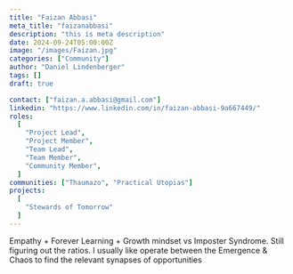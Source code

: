 ```yaml
---
title: "Faizan Abbasi"
meta_title: "faizanabbasi"
description: "this is meta description"
date: 2024-09-24T05:00:00Z
image: "/images/Faizan.jpg"
categories: ["Community"]
author: "Daniel Lindenberger"
tags: []
draft: true

contact: ["faizan.a.abbasi@gmail.com"]
linkedin: "https://www.linkedin.com/in/faizan-abbasi-9a667449/"
roles:
  [
    "Project Lead",
    "Project Member",
    "Team Lead",
    "Team Member",
    "Community Member",
  ]
communities: ["Thaumazo", "Practical Utopias"]
projects:
  [
    "Stewards of Tomorrow"
  ]
---
```

Empathy + Forever Learning + Growth mindset vs Imposter Syndrome.
Still figuring out the ratios.
I usually like operate between the Emergence & Chaos to find the relevant synapses of opportunities